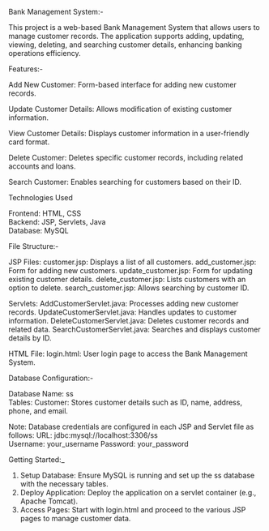 
Bank Management System:-

This project is a web-based Bank Management System that allows users to manage customer records. The application supports adding, updating, viewing, deleting, and searching customer details, enhancing banking operations efficiency.

Features:-

Add New Customer:
Form-based interface for adding new customer records.

Update Customer Details:
Allows modification of existing customer information.

View Customer Details:
Displays customer information in a user-friendly card format.

Delete Customer:
Deletes specific customer records, including related accounts and loans.

Search Customer:
Enables searching for customers based on their ID.

Technologies Used

Frontend: HTML, CSS  
Backend: JSP, Servlets, Java  
Database: MySQL

File Structure:-

JSP Files:
customer.jsp: Displays a list of all customers.
add_customer.jsp: Form for adding new customers.
update_customer.jsp: Form for updating existing customer details.
delete_customer.jsp: Lists customers with an option to delete.
search_customer.jsp: Allows searching by customer ID.

Servlets:
AddCustomerServlet.java: Processes adding new customer records.
UpdateCustomerServlet.java: Handles updates to customer information.
DeleteCustomerServlet.java: Deletes customer records and related data.
SearchCustomerServlet.java: Searches and displays customer details by ID.

HTML File:
login.html: User login page to access the Bank Management System.

Database Configuration:-

Database Name: ss  
Tables:
Customer: Stores customer details such as ID, name, address, phone, and email.

Note: Database credentials are configured in each JSP and Servlet file as follows:
URL: jdbc:mysql://localhost:3306/ss  
Username: your_username
Password: your_password

Getting Started:_

1. Setup Database: Ensure MySQL is running and set up the ss database with the necessary tables.
2. Deploy Application: Deploy the application on a servlet container (e.g., Apache Tomcat).
3. Access Pages: Start with login.html and proceed to the various JSP pages to manage customer data.

